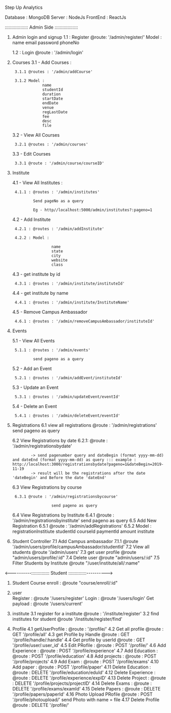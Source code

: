 Step Up Analytics

Database : MongoDB
Server : NodeJs
FrontEnd : ReactJs

::::::::::::::::::  Admin Side  ::::::::::::::::::
1. Admin login and signup 
    1.1 : Register 
        @route: '/admin/register/'
        Model : 
                name 
                email
                password
                phoneNo
                
    1.2 : Login
        @route : '/admin/login'
        
        
3. Courses
    3.1 - Add Courses : 
    
        3.1.1 @routes : '/admin/addCourse'
        
        3.1.2 Model : 
                    name
                    studentId
                    duration
                    startDate
                    endDate
                    venue
                    regLastDate
                    fee
                    desc
                    file 
                    

    3.2 - View All Courses
    
        3.2.1 @routes : '/admin/courses'
        


    3.3 - Edit Courses
    
        3.3.1 @route : '/admin/course/courseID'
        
    
4. Institute

    4.1 - View All Institutes :
    
        4.1.1 : @routes : '/admin/institutes'
        
                Send pageNo as a query 
                
                Eg - http//localhost:5000/admin/institutes?:pageno=1
                


    4.2 - Add Institute 
    
        4.2.1 : @routes : '/admin/addInstitute'
        
        4.2.2 : Model :
        
                        name
                        state
                        city
                        website
                        class
                        
    4.3 - get institute by id
    
        4.3.1 : @routes : '/admin/institute/instituteId'
        
    4.4 - get institute by name
    
        4.4.1 : @routes : '/admin/institute/InstituteName'
        
    4.5 - Remove Campus Ambassador 
    
        4.6.1 : @routes : '/admin/removeCampusAmbassador/instituteId'
        

5. Events

    5.1 - View All Events 
    
        5.1.1 : @routes : '/admin/events'
        
                send pageno as a query
                
    5.2 - Add an Event
    
        5.2.1 : @routes : '/admin/addEvent/instituteId'
        
    5.3 - Update an Event
    
        5.3.1 : @routes : '/admin/updateEvent/eventId'
        
    5.4 - Delete an Event 
    
        5.4.1 : @routes : '/admin/deleteEvent/eventId'
        




6. Registrations
    6.1 view all registrations
            @route : '/admin/registrations'
            send pageno as query
            
    6.2 View Registrations by date
        6.2.1: @route :   '/admin/registrationsbydate'
        
               -> send pagenumber query and dateBegin (format yyyy-mm-dd) and dateEnd (format yyyy-mm-dd) as query ::: example : http://localhost:3000/registrationsbydate?pageno=1&dateBegin=2019-11-19
               -> result will be the registrations after the date 'dateBegin' and Before the date 'dateEnd'
               
    6.3 View Registrations by course 
    
        6.3.1 @route : '/admin/registrationsbycourse'
        
                        send pageno as query
                        
    6.4 View Registrations by Institute 
        6.4.1 @route : '/admin/registrationsbyinstitute'
                        send pageno as query
    6.5 Add New Registration
        6.5.1 @route : '/admin/addRegistrations'
        6.5.2 Model : 
                    registrationInstitiute
                    studentId
                    courseId
                    paymentId
                    amount
                    institute

7. Student Controller
    7.1 Add Campus ambassador 
        7.1.1 @route  '/admin/users/profile/campusAmbassador/studentId'
    7.2 View all students 
        @route  '/admin/users'
    7.3 get user profile 
        @route "admin/users/profile/:id"
    7.4 Delete user 
        @route "admin/users/:id"
    7.5 Filter Students by Institute
        @route "/user/institute/all/:name"

<----------:::::::::::::: Student ::::::::::::::---------->

1. Student Course enroll : @route "course/enroll/:id"

2. user  
    Register : @route '/users/register'
    Login : @route '/users/login'
    Get payload : @route '/users/current'

3.  institute 
    3.1 register for a institute
        @route : '/institute/register'
    3.2 find institutes for student
        @route '/institute/register/find'
4. Profile 
    4.1 getUserProfile : 
        @route : '/profile/'
    4.2 Get all profile 
        @route : GET '/profile/all'
    4.3 get Profile by Handle
        @route : GET '/profile/handle/:handle'
    4.4 Get profile by userId
        @route : GET '/profile/user/:user_id'
    4.5 Edit PRofile :
        @route : POST '/profile/'
    4.6 Add Experience :
        @route : POST '/profile/experience'
    4.7 Add Education :
        @route : POST '/profile/education'
    4.8 Add projects :
        @route : POST '/profile/projects'
    4.9 Add Exam :
        @route : POST '/profile/exams'
    4.10 Add paper :
        @route : POST '/profile/paper'
    4.11 Delete Education :
        @route : DELETE '/profile/education/eduId'
    4.12 Delete Experience :
        @route : DELETE '/profile/experience/expID'
    4.13 Delete Project :
        @route : DELETE '/profile/projects/projectID'
    4.14 Delete Exams :
        @route : DELETE '/profile/exams/examId'
    4.15  Delete Papers :
        @route : DELETE '/profile/papers/paperId'
    4.16 Photo Upload PRofile 
        @route : POST '/profile/photoupload/'
                send Photo with name = file
    4.17 Delete Profile 
        @route : DELETE '/profile/'
